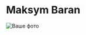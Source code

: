 # Maksym Baran

![Ваше фото](![photo_2024-12-09_21-07-55](https://github.com/user-attachments/assets/d889f5ab-652d-4b61-9bdc-d24574f4b32a))
